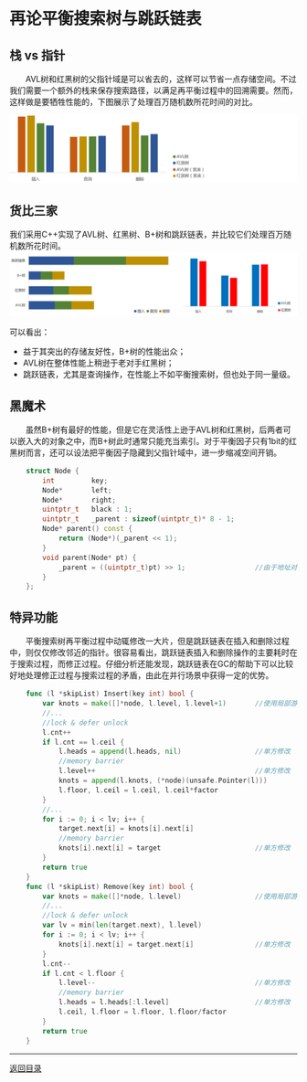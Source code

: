 # 再论平衡搜索树与跳跃链表

## 栈 vs 指针
　　AVL树和红黑树的父指针域是可以省去的，这样可以节省一点存储空间。不过我们需要一个额外的栈来保存搜索路径，以满足再平衡过程中的回溯需要。然而，这样做是要牺牲性能的，下图展示了处理百万随机数所花时间的对比。

![](../images/08-A-01.png)

## 货比三家
我们采用C++实现了AVL树、红黑树、B+树和跳跃链表，并比较它们处理百万随机数所花时间。
![](../images/08-A-02.png)

可以看出： 

 * 益于其突出的存储友好性，B+树的性能出众；
 * AVL树在整体性能上稍逊于老对手红黑树；
 * 跳跃链表，尤其是查询操作，在性能上不如平衡搜索树，但也处于同一量级。

## 黑魔术
　　虽然B+树有最好的性能，但是它在灵活性上逊于AVL树和红黑树，后两者可以嵌入大的对象之中，而B+树此时通常只能充当索引。对于平衡因子只有1bit的红黑树而言，还可以设法把平衡因子隐藏到父指针域中，进一步缩减空间开销。
```cpp
	struct Node {
		int			key;
		Node*		left;
		Node*		right;
		uintptr_t	black : 1;
		uintptr_t	_parent : sizeof(uintptr_t)* 8 - 1;
		Node* parent() const {
			return (Node*)(_parent << 1);
		}
		void parent(Node* pt) {
			_parent = ((uintptr_t)pt) >> 1;					//由于地址对齐的，指针末位为零
		}
	};
```

## 特异功能
　　平衡搜索树再平衡过程中动辄修改一大片，但是跳跃链表在插入和删除过程中，则仅仅修改邻近的指针。很容易看出，跳跃链表插入和删除操作的主要耗时在于搜索过程，而修正过程。仔细分析还能发现，跳跃链表在GC的帮助下可以比较好地处理修正过程与搜索过程的矛盾，由此在并行场景中获得一定的优势。
```go
	func (l *skipList) Insert(key int) bool {
		var knots = make([]*node, l.level, l.level+1)		//使用局部游标
		//...
		//lock & defer unlock
		l.cnt++
		if l.cnt == l.ceil {
			l.heads = append(l.heads, nil)					//单方修改
			//memory barrier
			l.level++										//单方修改
			knots = append(l.knots, (*node)(unsafe.Pointer(l)))
			l.floor, l.ceil = l.ceil, l.ceil*factor
		}
		//...
		for i := 0; i < lv; i++ {
			target.next[i] = knots[i].next[i]
			//memory barrier
			knots[i].next[i] = target						//单方修改
		}
		return true
	}
	func (l *skipList) Remove(key int) bool {
		var knots = make([]*node, l.level)					//使用局部游标
		//...
		//lock & defer unlock
		var lv = min(len(target.next), l.level)
		for i := 0; i < lv; i++ {
			knots[i].next[i] = target.next[i]				//单方修改
		}
		l.cnt--
		if l.cnt < l.floor {
			l.level--										//单方修改
			//memory barrier
			l.heads = l.heads[:l.level]						//单方修改
			l.ceil, l.floor = l.floor, l.floor/factor
		}
		return true
	}
```

---
[返回目录](../index.md)
